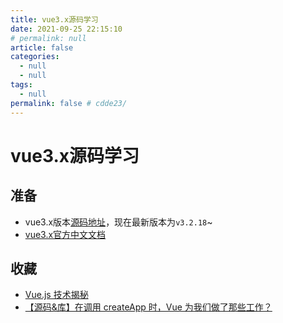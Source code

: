 ```yaml
---
title: vue3.x源码学习
date: 2021-09-25 22:15:10
# permalink: null
article: false
categories: 
  - null
  - null
tags: 
  - null
permalink: false # cdde23/
---
```

# vue3.x源码学习


## 准备
- vue3.x版本[源码地址](https://github.com/vuejs/vue-next)，现在最新版本为`v3.2.18`~
- [vue3.x官方中文文档](https://v3.cn.vuejs.org/)



## 收藏

- [Vue.js 技术揭秘](https://ustbhuangyi.github.io/vue-analysis)
- [【源码&库】在调用 createApp 时，Vue 为我们做了那些工作？](https://juejin.cn/post/7188566053293654075)